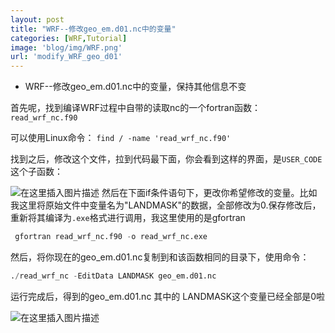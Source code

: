 ```yaml
---
layout: post
title: "WRF--修改geo_em.d01.nc中的变量"
categories: [WRF,Tutorial]
image: 'blog/img/WRF.png'
url: 'modify_WRF_geo_d01'
---
```



- WRF--修改geo_em.d01.nc中的变量，保持其他信息不变

首先呢，找到编译WRF过程中自带的读取nc的一个fortran函数：`read_wrf_nc.f90`

可以使用Linux命令：
`find / -name 'read_wrf_nc.f90'`  

找到之后，修改这个文件，拉到代码最下面，你会看到这样的界面，是`USER_CODE`这个子函数：

![在这里插入图片描述](https://img-blog.csdnimg.cn/direct/f19b20e1d2444685a071df392b79ae65.png)
然后在下面if条件语句下，更改你希望修改的变量。比如我这里将原始文件中变量名为"LANDMASK"的数据，全部修改为0.保存修改后，重新将其编译为`.exe`格式进行调用，我这里使用的是gfortran

```python
 gfortran read_wrf_nc.f90 -o read_wrf_nc.exe  
```
然后，将你现在的geo_em.d01.nc复制到和该函数相同的目录下，使用命令：

```python
./read_wrf_nc -EditData LANDMASK geo_em.d01.nc   
```
运行完成后，得到的geo_em.d01.nc   其中的 LANDMASK这个变量已经全部是0啦

![在这里插入图片描述](https://img-blog.csdnimg.cn/direct/7b545776f56d44889584476dfe60bf37.png)
